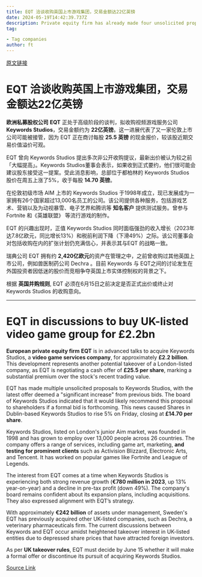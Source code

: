 ```yaml
---
title: EQT 洽谈收购英国上市游戏集团，交易金额达22亿英镑
date: 2024-05-19T14:42:39.737Z
description: Private equity firm has already made four unsolicited proposals for Keywords Studios
tag: 

- Tag companies
author: ft
---
```


[原文链接](https://ft.com/content/75886c5a-0f4f-4573-8844-a62efd518a68)

# EQT 洽谈收购英国上市游戏集团，交易金额达22亿英镑 

**欧洲私募股权公司** **EQT** 正处于高级阶段的谈判，拟收购视频游戏服务公司 **Keywords Studios**，交易金额约为 **22亿英镑**。这一进展代表了又一家伦敦上市公司可能被接管，因为 EQT 正在商讨每股 **25.5 英镑** 的现金报价，较该股近期交易价值溢价可观。 

EQT 曾向 Keywords Studios 提出多次非公开收购提议，最新出价被认为较之前「大幅提高」。Keywords Studios董事会表示，如果收到正式要约，他们很可能会建议股东接受这一提案。受此消息影响，总部位于都柏林的 Keywords Studios 股价在周五上涨了5%，收于每股 **14.70 英镑**。

在伦敦初级市场 AIM 上市的 Keywords Studios 于1998年成立，现已发展成为一家拥有26个国家超过13,000名员工的公司。该公司提供各种服务，包括游戏艺术、营销以及为动视暴雪、电子艺界和腾讯等 **知名客户** 提供测试服务。曾参与 Fortnite 和《英雄联盟》 等流行游戏的制作。

EQT 的兴趣出现时，正值 Keywords Studios 同时面临强劲的收入增长（2023年达7.8亿欧元，同比增长13%）和税前利润下降（下滑49%）之际。该公司董事会对包括收购在内的扩张计划仍充满信心，并表示其与EQT 的战略一致。 

瑞典公司 EQT 拥有约 **2,420亿欧元**的资产在管理之中，之前曾收购过其他英国上市公司，例如兽医制药公司 Dechra 。目前 Keywords 与 EQT之间的讨论发生在外国投资者因低迷的股价而竞相争夺英国上市实体控制权的背景之下。 

根据 **英国并购规则**, EQT 必须在6月15日之前决定是否正式出价或终止对Keywords Studios 的收购意向。

---

# EQT in discussions to buy UK-listed video game group for £2.2bn 

**European private equity firm** **EQT** is in advanced talks to acquire Keywords Studios, a **video game services company**, for approximately **£2.2 billion**. This development represents another potential takeover of a London-listed company, as EQT is negotiating a cash offer of **£25.5 per share**, marking a substantial premium over the stock's recent trading value. 

EQT has made multiple unsolicited proposals to Keywords Studios, with the latest offer deemed a "significant increase" from previous bids. The board of Keywords Studios indicated that it would likely recommend this proposal to shareholders if a formal bid is forthcoming. This news caused Shares in Dublin-based Keywords Studios to rise 5% on Friday, closing at **£14.70 per share**.

Keywords Studios, listed on London's junior Aim market, was founded in 1998 and has grown to employ over 13,000 people across 26 countries. The company offers a range of services, including game art, marketing, **and testing for prominent clients** such as Activision Blizzard, Electronic Arts, and Tencent. It has worked on popular games like Fortnite and League of Legends. 

The interest from EQT comes at a time when Keywords Studios is experiencing both strong revenue growth (**€780 million in 2023**, up 13% year-on-year) and a decline in pre-tax profit (down 49%). The company's board remains confident about its expansion plans, including acquisitions. They also expressed alignment with EQT’s strategy. 

With approximately **€242 billion** of assets under management, Sweden's EQT has previously acquired other UK-listed companies, such as Dechra, a veterinary pharmaceuticals firm. The current discussions between Keywords and EQT occur amidst heightened takeover interest in UK-listed entities due to depressed share prices that have attracted foreign investors. 

As per **UK takeover rules**, EQT must decide by June 15 whether it will make a formal offer or discontinue its pursuit of acquiring Keywords Studios.

[Source Link](https://ft.com/content/75886c5a-0f4f-4573-8844-a62efd518a68)


